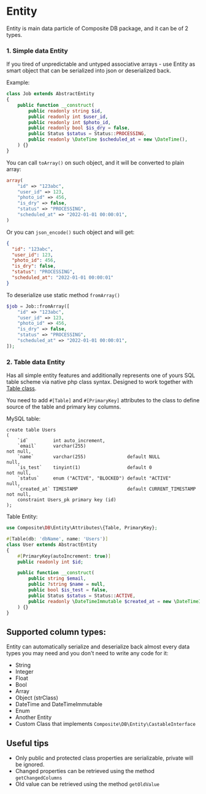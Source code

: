 # Entity
Entity is main data particle of Composite DB package, and it can be of 2 types.

### 1. Simple data Entity
If you tired of unpredictable and untyped associative arrays - use Entity as smart object that can be serialized into
json or deserialized back.

Example:
```php
class Job extends AbstractEntity
{
    public function __construct(
        public readonly string $id,
        public readonly int $user_id,
        public readonly int $photo_id,
        public readonly bool $is_dry = false,
        public Status $status = Status::PROCESSING,
        public readonly \DateTime $scheduled_at = new \DateTime(),
    ) {}
}
```

You can call `toArray()` on such object, and it will be converted to plain array:
```php
array(
    "id" => "123abc",
    "user_id" => 123,
    "photo_id" => 456,
    "is_dry" => false,
    "status" => "PROCESSING",
    "scheduled_at" => "2022-01-01 00:00:01",
)
```

Or you can `json_encode()` such object and will get:

```json
{
  "id": "123abc",
  "user_id": 123,
  "photo_id": 456,
  "is_dry": false,
  "status": "PROCESSING",
  "scheduled_at": "2022-01-01 00:00:01"
}
```

To deserialize use static method `fromArray()`
```php
$job = Job::fromArray([
    "id" => "123abc",
    "user_id" => 123,
    "photo_id" => 456,
    "is_dry" => false,
    "status" => "PROCESSING",
    "scheduled_at" => "2022-01-01 00:00:01",
]);
```

### 2. Table data Entity
Has all simple entity features and additionally represents one of yours SQL table scheme via native php class 
syntax. Designed to work together with [Table class](table.md).

You need to add `#[Table]` and `#[PrimaryKey]` attributes to the class to define source of the table and primary 
key columns.

MySQL table:
```mysql
create table Users
(
    `id`         int auto_increment,
    `email`      varchar(255)                                         not null,
    `name`       varchar(255)               default NULL              null,
    `is_test`    tinyint(1)                 default 0                 not null,
    `status`     enum ("ACTIVE", "BLOCKED") default "ACTIVE"          null,
    `created_at` TIMESTAMP                  default CURRENT_TIMESTAMP not null,
    constraint Users_pk primary key (id)
);
```
Table Entity:
```php
use Composite\DB\Entity\Attributes\{Table, PrimaryKey};

#[Table(db: 'dbName', name: 'Users')]
class User extends AbstractEntity
{
    #[PrimaryKey(autoIncrement: true)]
    public readonly int $id;

    public function __construct(
        public string $email,
        public ?string $name = null,
        public bool $is_test = false,
        public Status $status = Status::ACTIVE,
        public readonly \DateTimeImmutable $created_at = new \DateTimeImmutable(),
    ) {}
}
```

## Supported column types:

Entity can automatically serialize and deserialize back almost every data types you may need and you don't need to 
write any code for it:

- String
- Integer
- Float
- Bool
- Array
- Object (strClass)
- DateTime and DateTimeImmutable
- Enum
- Another Entity
- Custom Class that implements `Composite\DB\Entity\CastableInterface`

## Useful tips

* Only public and protected class properties are serializable, private will be ignored.
* Changed properties can be retrieved using the method `getChangedColumns`
* Old value can be retrieved using the method `getOldValue`
